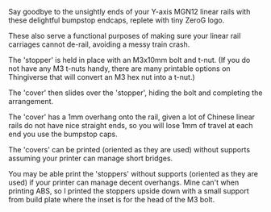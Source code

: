 Say goodbye to the unsightly ends of your Y-axis MGN12 linear rails with these delightful bumpstop endcaps, replete with tiny ZeroG logo.

These also serve a functional purposes of making sure your linear rail carriages cannot de-rail, avoiding a messy train crash.

The 'stopper' is held in place with an M3x10mm bolt and t-nut. (If you do not have any M3 t-nuts handy, there are many printable options on Thingiverse that will convert an M3 hex nut into a t-nut.)

The 'cover' then slides over the 'stopper', hiding the bolt and completing the arrangement. 

The 'cover' has a 1mm overhang onto the rail, given a lot of Chinese linear rails do not have nice straight ends, so you will lose 1mm of travel at each end you use the bumpstop caps.

The 'covers' can be printed (oriented as they are used) without supports assuming your printer can manage short bridges. 

You may be able print the 'stoppers' without supports (oriented as they are used) if your printer can manage decent overhangs. Mine can't when printing ABS, so I printed the stoppers upside down with a small support from build plate where the inset is for the head of the M3 bolt.
